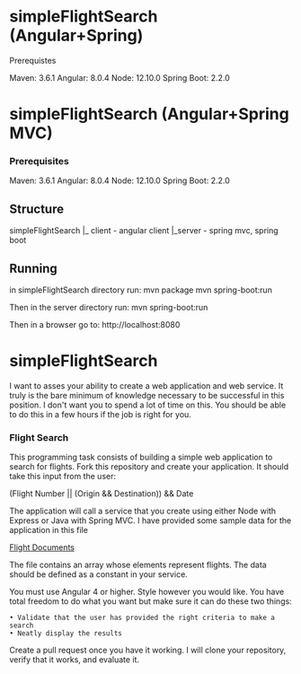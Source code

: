 # simpleFlightSearch (Angular+Spring)

Prerequistes 

Maven: 3.6.1
Angular: 8.0.4
Node: 12.10.0
Spring Boot: 2.2.0

# simpleFlightSearch (Angular+Spring MVC)

### Prerequisites 

Maven: 3.6.1
Angular: 8.0.4
Node: 12.10.0
Spring Boot: 2.2.0

## Structure
simpleFlightSearch
		|_ client - angular client
		|_server - spring mvc, spring boot

## Running 

in simpleFlightSearch directory run: 
mvn package
mvn spring-boot:run

Then in the server directory run:
mvn spring-boot:run

Then in a browser go to: http://localhost:8080

# simpleFlightSearch
I want to asses your ability to create a web application and web service. It truly is the bare minimum of knowledge necessary to be successful in this position. I don't want you to spend a lot of time on this. You should be able to do this in a few hours if the job is right for you.

### Flight Search

This programming task consists of building a simple web application to search for flights. Fork this repository and create your application. It should take this input from the user:

(Flight Number ||  (Origin && Destination)) && Date

The application will call a service that you create using either Node with Express or Java with Spring MVC. I have provided some sample data for the application in this file 


[Flight Documents](./flight-docs/flight-sample.json)



The file contains an array whose elements represent flights. The data should be defined as a constant in your service. 


You must use Angular 4 or higher. Style however you would like. You have total freedom to do what you want but make sure it can do these two things:

	• Validate that the user has provided the right criteria to make a search 
	• Neatly display the results

Create a pull request once you have it working. I will clone your repository, verify that it works, and evaluate it.



